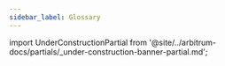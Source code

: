 ```yaml
---
sidebar_label: Glossary
---
```


import UnderConstructionPartial from '@site/../arbitrum-docs/partials/_under-construction-banner-partial.md'; 

<UnderConstructionPartial />